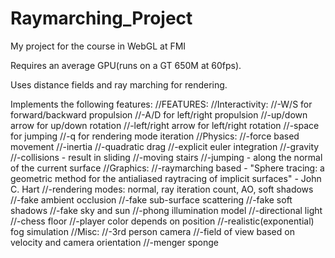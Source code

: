 # Raymarching_Project
My project for the course in WebGL at FMI

Requires an average GPU(runs on a GT 650M at 60fps).

Uses distance fields and ray marching for rendering.

Implements the following features:
		//FEATURES:
		//Interactivity:
		//-W/S for forward/backward propulsion
		//-A/D for left/right propulsion
		//-up/down arrow for up/down rotation
		//-left/right arrow for left/right rotation
		//-space for jumping
		//-q for rendering mode iteration
		//Physics:
		//-force based movement
		//-inertia
		//-quadratic drag
		//-explicit euler integration
		//-gravity
		//-collisions - result in sliding
		//-moving stairs
		//-jumping - along the normal of the current surface
		//Graphics:
		//-raymarching based - "Sphere tracing: a geometric method for the antialiased raytracing of implicit surfaces" - John C. Hart
		//-rendering modes: normal, ray iteration count, AO, soft shadows
		//-fake ambient occlusion
		//-fake sub-surface scattering
		//-fake soft shadows
		//-fake sky and sun
		//-phong illumination model
		//-directional light
		//-chess floor
		//-player color depends on position
		//-realistic(exponential) fog simulation
		//Misc:
		//-3rd person camera
		//-field of view based on velocity and camera orientation
		//-menger sponge

